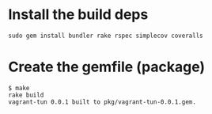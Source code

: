 Install the build deps
======================

```
sudo gem install bundler rake rspec simplecov coveralls
```

Create the gemfile (package)
============================

```
$ make
rake build
vagrant-tun 0.0.1 built to pkg/vagrant-tun-0.0.1.gem.
```
